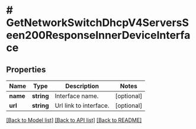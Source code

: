 # # GetNetworkSwitchDhcpV4ServersSeen200ResponseInnerDeviceInterface

## Properties

Name | Type | Description | Notes
------------ | ------------- | ------------- | -------------
**name** | **string** | Interface name. | [optional]
**url** | **string** | Url link to interface. | [optional]

[[Back to Model list]](../../README.md#models) [[Back to API list]](../../README.md#endpoints) [[Back to README]](../../README.md)
